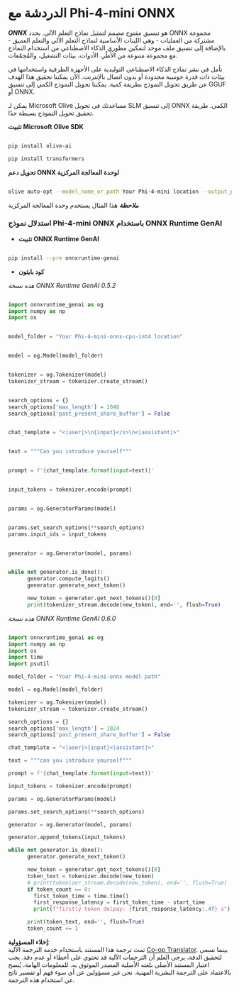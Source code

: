 <!--
CO_OP_TRANSLATOR_METADATA:
{
  "original_hash": "c98217bb3eff6c24e97b104b21632fd0",
  "translation_date": "2025-07-17T03:15:19+00:00",
  "source_file": "md/02.Application/01.TextAndChat/Phi4/ChatWithPhi4ONNX/README.md",
  "language_code": "ar"
}
-->
# **الدردشة مع Phi-4-mini ONNX**

***ONNX*** هو تنسيق مفتوح مصمم لتمثيل نماذج التعلم الآلي. يحدد ONNX مجموعة مشتركة من العمليات - وهي اللبنات الأساسية لنماذج التعلم الآلي والتعلم العميق - بالإضافة إلى تنسيق ملف موحد لتمكين مطوري الذكاء الاصطناعي من استخدام النماذج مع مجموعة متنوعة من الأُطُر، الأدوات، بيئات التشغيل، والمُجمّعات.

نأمل في نشر نماذج الذكاء الاصطناعي التوليدية على الأجهزة الطرفية واستخدامها في بيئات ذات قدرة حوسبة محدودة أو بدون اتصال بالإنترنت. الآن يمكننا تحقيق هذا الهدف عن طريق تحويل النموذج بطريقة كمية. يمكننا تحويل النموذج الكمي إلى تنسيق GGUF أو ONNX.

يمكن لـ Microsoft Olive مساعدتك في تحويل SLM إلى تنسيق ONNX الكمي. طريقة تحقيق تحويل النموذج بسيطة جدًا.

**تثبيت Microsoft Olive SDK**


```bash

pip install olive-ai

pip install transformers

```

**تحويل دعم ONNX لوحدة المعالجة المركزية**

```bash

olive auto-opt --model_name_or_path Your Phi-4-mini location --output_path Your onnx ouput location --device cpu --provider CPUExecutionProvider --precision int4 --use_model_builder --log_level 1

```

***ملاحظة*** هذا المثال يستخدم وحدة المعالجة المركزية


### **استدلال نموذج Phi-4-mini ONNX باستخدام ONNX Runtime GenAI**

- **تثبيت ONNX Runtime GenAI**

```bash

pip install --pre onnxruntime-genai

```

- **كود بايثون**

*هذه نسخة ONNX Runtime GenAI 0.5.2*

```python

import onnxruntime_genai as og
import numpy as np
import os


model_folder = "Your Phi-4-mini-onnx-cpu-int4 location"


model = og.Model(model_folder)


tokenizer = og.Tokenizer(model)
tokenizer_stream = tokenizer.create_stream()


search_options = {}
search_options['max_length'] = 2048
search_options['past_present_share_buffer'] = False


chat_template = "<|user|>\n{input}</s>\n<|assistant|>"


text = """Can you introduce yourself"""


prompt = f'{chat_template.format(input=text)}'


input_tokens = tokenizer.encode(prompt)


params = og.GeneratorParams(model)


params.set_search_options(**search_options)
params.input_ids = input_tokens


generator = og.Generator(model, params)


while not generator.is_done():
      generator.compute_logits()
      generator.generate_next_token()

      new_token = generator.get_next_tokens()[0]
      print(tokenizer_stream.decode(new_token), end='', flush=True)

```


*هذه نسخة ONNX Runtime GenAI 0.6.0* 

```python

import onnxruntime_genai as og
import numpy as np
import os
import time
import psutil

model_folder = "Your Phi-4-mini-onnx model path"

model = og.Model(model_folder)

tokenizer = og.Tokenizer(model)
tokenizer_stream = tokenizer.create_stream()

search_options = {}
search_options['max_length'] = 1024
search_options['past_present_share_buffer'] = False

chat_template = "<|user|>{input}<|assistant|>"

text = """can you introduce yourself"""

prompt = f'{chat_template.format(input=text)}'

input_tokens = tokenizer.encode(prompt)

params = og.GeneratorParams(model)

params.set_search_options(**search_options)

generator = og.Generator(model, params)

generator.append_tokens(input_tokens)

while not generator.is_done():
      generator.generate_next_token()

      new_token = generator.get_next_tokens()[0]
      token_text = tokenizer.decode(new_token)
      # print(tokenizer_stream.decode(new_token), end='', flush=True)
      if token_count == 0:
        first_token_time = time.time()
        first_response_latency = first_token_time - start_time
        print(f"firstly token delpay: {first_response_latency:.4f} s")

      print(token_text, end='', flush=True)
      token_count += 1

```

**إخلاء المسؤولية**:  
تمت ترجمة هذا المستند باستخدام خدمة الترجمة الآلية [Co-op Translator](https://github.com/Azure/co-op-translator). بينما نسعى لتحقيق الدقة، يرجى العلم أن الترجمات الآلية قد تحتوي على أخطاء أو عدم دقة. يجب اعتبار المستند الأصلي بلغته الأصلية المصدر الموثوق به. للمعلومات الهامة، يُنصح بالاعتماد على الترجمة البشرية المهنية. نحن غير مسؤولين عن أي سوء فهم أو تفسير ناتج عن استخدام هذه الترجمة.